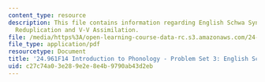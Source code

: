 ```yaml
---
content_type: resource
description: This file contains information regarding English Schwa Syncope / Gbe
  Reduplication and V-V Assimilation.
file: /media/https%3A/open-learning-course-data-rc.s3.amazonaws.com/24-961-introduction-to-phonology-fall-2014/c27c74a03e289e2e8e4b9790ab43d2eb_MIT24_961F14_pset3.pdf
file_type: application/pdf
resourcetype: Document
title: '24.961F14 Introduction to Phonology - Problem Set 3: English Schwa Syncope'
uid: c27c74a0-3e28-9e2e-8e4b-9790ab43d2eb
---
```


